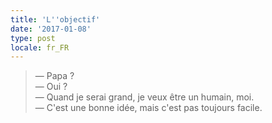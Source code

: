 ```yaml
---
title: 'L''objectif'
date: '2017-01-08'
type: post
locale: fr_FR
---
```


> — Papa ?  
> — Oui ?  
> — Quand je serai grand, je veux être un humain, moi.  
> — C'est une bonne idée, mais c'est pas toujours facile.
